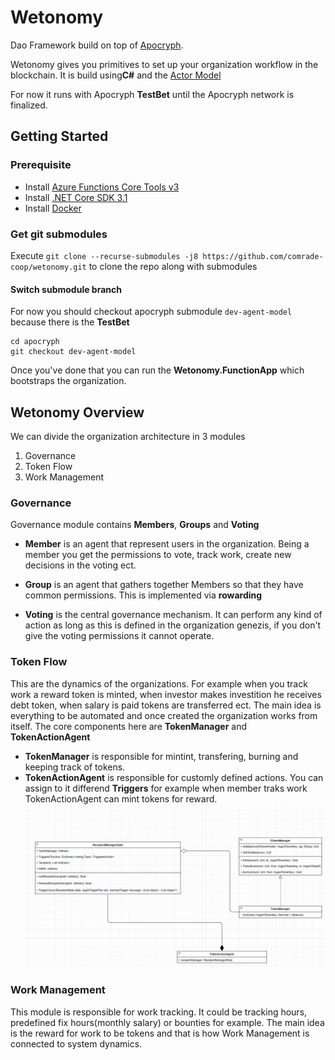 # Wetonomy
Dao Framework build on top of [Apocryph](https://github.com/comrade-coop/apocryph).

Wetonomy gives you primitives to set up your organization workflow in the blockchain. It is build using**C#** and the [Actor Model](https://en.wikipedia.org/wiki/Actor_model)

For now it runs with Apocryph **TestBet** until the Apocryph network is finalized.

## Getting Started

### Prerequisite
- Install [Azure Functions Core Tools v3](https://docs.microsoft.com/en-us/azure/azure-functions/functions-run-local#v2)
- Install [.NET Core SDK 3.1](https://dotnet.microsoft.com/download/dotnet-core/3.1)
- Install [Docker](https://docs.docker.com/install/)

### Get git submodules
Execute `git clone --recurse-submodules -j8 https://github.com/comrade-coop/wetonomy.git` to clone the repo along with submodules
#### Switch submodule branch
For now you should checkout apocryph submodule `dev-agent-model` because there is the **TestBet**
```
cd apocryph
git checkout dev-agent-model
```
Once you've done that you can run the **Wetonomy.FunctionApp** which bootstraps the organization.

## Wetonomy Overview
We can divide the organization architecture in 3 modules
1. Governance
2. Token Flow
3. Work Management

### Governance
Governance module contains **Members**, **Groups** and **Voting**
* **Member** is an agent that represent users in the organization. Being a member you get the permissions to vote, track work, create new decisions in the voting ect.

* **Group** is an agent that gathers together Members so that they have common permissions. This is implemented via **rowarding**

* **Voting** is the central governance mechanism. It can perform any kind of action as long as this is defined in the organization genezis, if you don't give the voting permissions it cannot operate.

### Token Flow
This are the dynamics of the organizations. For example when you track work a reward token is minted, when investor makes investition he receives debt token, when salary is paid tokens are transferred ect.
The main idea is everything to be automated and once created the organization works from itself.
The core components here are **TokenManager** and **TokenActionAgent**
* **TokenManager** is responsible for mintint, transfering, burning and keeping track of tokens.
* **TokenActionAgent** is responsible for customly defined actions. You can assign to it differend **Triggers** for example when member traks work TokenActionAgent can mint tokens for reward.
![alt text](https://github.com/comrade-coop/wetonomy/blob/master/docs/TokenFlow.png "Token Flow Diagram")

### Work Management
This module is responsible for work tracking. It could be tracking hours, predefined fix hours(monthly salary) or bounties for example. The main idea is the reward for work to be tokens and that is how Work Management is connected to system dynamics.
